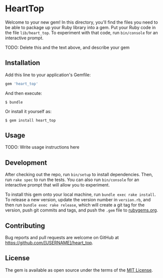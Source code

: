 # HeartTop

Welcome to your new gem! In this directory, you'll find the files you need to be able to package up your Ruby library into a gem. Put your Ruby code in the file `lib/heart_top`. To experiment with that code, run `bin/console` for an interactive prompt.

TODO: Delete this and the text above, and describe your gem

## Installation

Add this line to your application's Gemfile:

```ruby
gem 'heart_top'
```

And then execute:

    $ bundle

Or install it yourself as:

    $ gem install heart_top

## Usage

TODO: Write usage instructions here

## Development

After checking out the repo, run `bin/setup` to install dependencies. Then, run `rake spec` to run the tests. You can also run `bin/console` for an interactive prompt that will allow you to experiment.

To install this gem onto your local machine, run `bundle exec rake install`. To release a new version, update the version number in `version.rb`, and then run `bundle exec rake release`, which will create a git tag for the version, push git commits and tags, and push the `.gem` file to [rubygems.org](https://rubygems.org).

## Contributing

Bug reports and pull requests are welcome on GitHub at https://github.com/[USERNAME]/heart_top.

## License

The gem is available as open source under the terms of the [MIT License](http://opensource.org/licenses/MIT).
